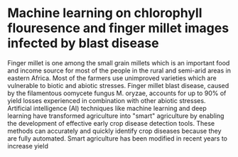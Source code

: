 # Machine learning on chlorophyll flouresence and  finger millet images infected by blast disease

Finger millet is one among the small grain millets which is an important food and income source for most of the people in the rural and semi-arid areas in eastern Africa. Most of the farmers use unimproved varieties which are vulnerable to biotic and abiotic stresses. Finger millet blast disease, caused by the filamentous oomycete fungus M. oryzae, accounts for up to 90% of yield losses experienced in combination with other abiotic stresses. Artificial intelligence (AI) techniques like machine learning and deep learning have transformed agriculture into "smart" agriculture by enabling the development of effective early crop disease detection tools. These methods can accurately and quickly identify crop diseases because they are fully automated. Smart agriculture has been modified in recent years to increase yield
